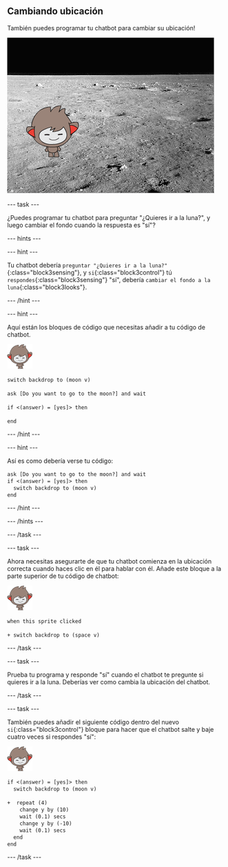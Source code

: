 ## Cambiando ubicación

También puedes programar tu chatbot para cambiar su ubicación!

![Probando un cambio de disfraz](images/chatbot-backdrop-moon.png)

\--- task \---

¿Puedes programar tu chatbot para preguntar "¿Quieres ir a la luna?", y luego cambiar el fondo cuando la respuesta es "sí"?

\--- hints \---

\--- hint \---

Tu chatbot debería `preguntar "¿Quieres ir a la luna?"`{:class="block3sensing"}, y `si`{:class="block3control"} tú `respondes`{:class="block3sensing"} "sí", debería `cambiar el fondo a la luna`{:class="block3looks"}.

\--- /hint \---

\--- hint \---

Aquí están los bloques de código que necesitas añadir a tu código de chatbot.

![nano sprite](images/nano-sprite.png)

```blocks3
switch backdrop to (moon v)

ask [Do you want to go to the moon?] and wait

if <(answer) = [yes]> then 

end
```

\--- /hint \---

\--- hint \---

Así es como debería verse tu código:

```blocks3
ask [Do you want to go to the moon?] and wait
if <(answer) = [yes]> then 
  switch backdrop to (moon v)
end
```

\--- /hint \---

\--- /hints \---

\--- /task \---

\--- task \---

Ahora necesitas asegurarte de que tu chatbot comienza en la ubicación correcta cuando haces clic en él para hablar con él. Añade este bloque a la parte superior de tu código de chatbot:

![nano sprite](images/nano-sprite.png)

```blocks3
when this sprite clicked

+ switch backdrop to (space v)
```

\--- /task \---

\--- task \---

Prueba tu programa y responde "sí" cuando el chatbot te pregunte si quieres ir a la luna. Deberías ver como cambia la ubicación del chatbot.

\--- /task \---

\--- task \---

También puedes añadir el siguiente código dentro del nuevo `si`{:class="block3control"} bloque para hacer que el chatbot salte y baje cuatro veces si respondes "sí":

![nano sprite](images/nano-sprite.png)

```blocks3
if <(answer) = [yes]> then 
  switch backdrop to (moon v)

+  repeat (4) 
    change y by (10)
    wait (0.1) secs
    change y by (-10)
    wait (0.1) secs
  end
end
```

\--- /task \---